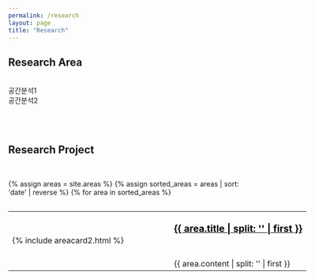 ```yaml
---
permalink: /research
layout: page
title: "Research"
---
```


## Research Area
<br/>
공간분석1<br/>
공간분석2<br/>

<br/><br/>

## Research Project
<br/>

{% assign areas = site.areas %} 
{% assign sorted_areas = areas | sort: 'date' | reverse %}
{% for area in sorted_areas %}

<div style="width:1050px; height:100%; overflow:auto;">
    <table cellspacing="0" cellpadding="0" style="margin-bottom: 50px; width: 100%; table-layout: fixed;">
        <tr style="height: 70px;">
            <td rowspan="2" style= "width: 280px;">{% include areacard2.html %}</td>
            <td style="padding-left: 40px; "><a href="{{ area.permalink | relative_url }}" style="color: black"><span style="font-size:120%; font-weight:bolder;">{{ area.title | split: '</div>' | first }}</span></a></td>
        </tr>
        <tr>
            <td style="padding-left: 40px; padding-top: 25px; vertical-align: top;">{{ area.content | split: '</div>' | first }} </div></td>
        </tr>
    </table>
</div>

{% endfor %}
